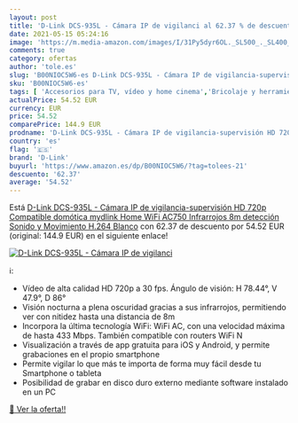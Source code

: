 ```yaml
---
layout: post
title: 'D-Link DCS-935L - Cámara IP de vigilanci al 62.37 % de descuento'
date: 2021-05-15 05:24:16
image: 'https://m.media-amazon.com/images/I/31Py5dyr6OL._SL500_._SL400_.jpg'
comments: true
category: ofertas
author: 'tole.es'
slug: 'B00NIOC5W6-es D-Link DCS-935L - Cámara IP de vigilancia-supervisión HD...'
sku: 'B00NIOC5W6-es'
tags: [ 'Accesorios para TV, vídeo y home cinema','Bricolaje y herramientas','Cámaras bala de vigilancia','Cámaras de vigilancia','Electrónica','Fotografía y videocámaras','Kits de seguridad para el hogar','Prevención y seguridad','Sistemas de seguridad para el hogar','TV, vídeo y home cinema','d-link','wifi', ]
actualPrice: 54.52 EUR
currency: EUR
price: 54.52
comparePrice: 144.9 EUR
prodname: 'D-Link DCS-935L - Cámara IP de vigilancia-supervisión HD 720p  Compatible domótica mydlink Home  WiFi AC750  Infrarrojos 8m  detección Sonido y Movimiento  H.264  Blanco'
country: 'es'
flag: '🇪🇸'
brand: 'D-Link'
buyurl: 'https://www.amazon.es/dp/B00NIOC5W6/?tag=tolees-21'
descuento: '62.37'
average: '54.52'
---
```


Está [D-Link DCS-935L - Cámara IP de vigilancia-supervisión HD 720p  Compatible domótica mydlink Home  WiFi AC750  Infrarrojos 8m  detección Sonido y Movimiento  H.264  Blanco](https://www.amazon.es/dp/B00NIOC5W6/?tag=tolees-21) con 62.37 de descuento por 54.52 EUR (original: 144.9 EUR) en el siguiente enlace!

[![D-Link DCS-935L - Cámara IP de vigilanci](https://m.media-amazon.com/images/I/31Py5dyr6OL._SL500_._SL400_.jpg)](https://www.amazon.es/dp/B00NIOC5W6/?tag=tolees-21)

ℹ️:

- Vídeo de alta calidad HD 720p a 30 fps. Ángulo de visión: H 78.44°, V 47.9°, D 86°
- Visión nocturna a plena oscuridad gracias a sus infrarrojos, permitiendo ver con nitidez hasta una distancia de 8m
- Incorpora la última tecnología WiFi: WiFi AC, con una velocidad máxima de hasta 433 Mbps. También compatible con routers WiFi N
- Visualización a través de app gratuita para iOS y Android, y permite grabaciones en el propio smartphone
- Permite vigilar lo que más te importa de forma muy fácil desde tu Smartphone o tableta
- Posibilidad de grabar en disco duro externo mediante software instalado en un PC

[🛒 Ver la oferta!!](https://www.amazon.es/dp/B00NIOC5W6/?tag=tolees-21)
